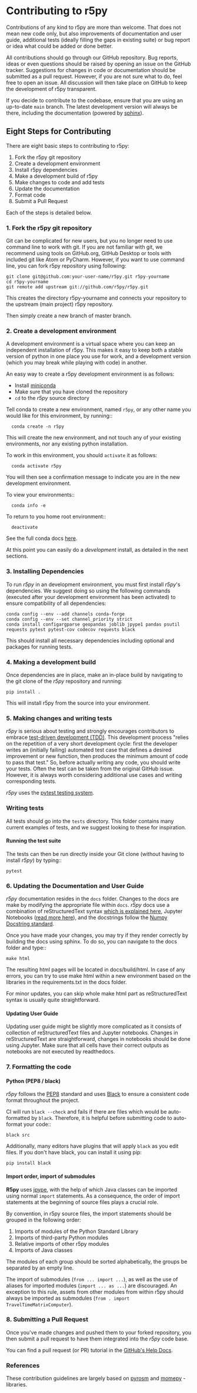 # Contributing to r5py

Contributions of any kind to r5py are more than welcome. That does not mean
new code only, but also improvements of documentation and user guide, additional
tests (ideally filling the gaps in existing suite) or bug report or idea what
could be added or done better.

All contributions should go through our GitHub repository. Bug reports, ideas or
even questions should be raised by opening an issue on the GitHub tracker.
Suggestions for changes in code or documentation should be submitted as a pull
request. However, if you are not sure what to do, feel free to open an issue.
All discussion will then take place on GitHub to keep the development of
r5py transparent.

If you decide to contribute to the codebase, ensure that you are using an
up-to-date `main` branch. The latest development version will always be there,
including the documentation (powered by [sphinx](https://www.sphinx-doc.org/)).

## Eight Steps for Contributing

There are eight basic steps to contributing to r5py:

1. Fork the r5py git repository
2. Create a development environment
3. Install r5py dependencies
4. Make a development build of r5py
5. Make changes to code and add tests
6. Update the documentation
7. Format code
8. Submit a Pull Request

Each of the steps is detailed below.

### 1. Fork the r5py git repository

Git can be complicated for new users, but you no longer need to use command line
to work with git. If you are not familiar with git, we recommend using tools on
GitHub.org, GitHub Desktop or tools with included git like Atom or PyCharm. However, if you
want to use command line, you can fork r5py repository using following:

    git clone git@github.com:your-user-name/r5py.git r5py-yourname
    cd r5py-yourname
    git remote add upstream git://github.com/r5py/r5py.git

This creates the directory r5py-yourname and connects your repository to
the upstream (main project) r5py repository.

Then simply create a new branch of master branch.

### 2. Create a development environment

A development environment is a virtual space where you can keep an independent
installation of r5py. This makes it easy to keep both a stable version of
python in one place you use for work, and a development version (which you may
break while playing with code) in another.

An easy way to create a r5py development environment is as follows:

- Install [miniconda](http://conda.pydata.org/miniconda.html)
- Make sure that you have cloned the repository
- `cd` to the *r5py* source directory

Tell conda to create a new environment, named `r5py`, or any other name you would like
for this environment, by running::

      conda create -n r5py

This will create the new environment, and not touch any of your existing environments,
nor any existing python installation.

To work in this environment, you should `activate` it as follows:

      conda activate r5py

You will then see a confirmation message to indicate you are in the new development environment.

To view your environments::

      conda info -e

To return to you home root environment::

      deactivate

See the full conda docs [here](http://conda.pydata.org/docs).

At this point you can easily do a *development* install, as detailed in the next sections.

### 3. Installing Dependencies

To run *r5py* in an development environment, you must first install
*r5py*'s dependencies. We suggest doing so using the following commands
(executed after your development environment has been activated)
to ensure compatibility of all dependencies:

    conda config --env --add channels conda-forge
    conda config --env --set channel_priority strict
    conda install configargparse geopandas joblib jpype1 pandas psutil requests pytest pytest-cov codecov requests black

This should install all necessary dependencies including optional and packages for running tests.

### 4. Making a development build

Once dependencies are in place, make an in-place build by navigating to the git
clone of the *r5py* repository and running:

    pip install .

This will install r5py from the source into your environment.

### 5. Making changes and writing tests

*r5py* is serious about testing and strongly encourages contributors to embrace
[test-driven development (TDD)](http://en.wikipedia.org/wiki/Test-driven_development).
This development process "relies on the repetition of a very short development cycle:
first the developer writes an (initially failing) automated test case that defines a desired
improvement or new function, then produces the minimum amount of code to pass that test."
So, before actually writing any code, you should write your tests. Often the test can be
taken from the original GitHub issue. However, it is always worth considering additional
use cases and writing corresponding tests.

*r5py* uses the [pytest testing system](http://doc.pytest.org/en/latest).

### Writing tests

All tests should go into the `tests` directory. This folder contains many
current examples of tests, and we suggest looking to these for inspiration.

#### Running the test suite

The tests can then be run directly inside your Git clone (without having to
install *r5py*) by typing::

    pytest

### 6. Updating the Documentation and User Guide

*r5py* documentation resides in the `docs` folder. Changes to the docs are
make by modifying the appropriate file within `docs`.
*r5py* docs use a combination of reStructuredText syntax [which is explained here](http://www.sphinx-doc.org/en/stable/rest.html#rst-primer), 
Jupyter Notebooks ([read more here](https://docs.jupyter.org/en/latest)),
and the docstrings follow the [Numpy Docstring standard](https://github.com/numpy/numpy/blob/master/doc/HOWTO_DOCUMENT.rst.txt).

Once you have made your changes, you may try if they render correctly by building the docs using sphinx.
To do so, you can navigate to the docs folder and type::

    make html

The resulting html pages will be located in docs/build/html. In case of any errors,
you can try to use make html within a new environment based on the libraries in the requirements.txt in the docs folder.

For minor updates, you can skip whole make html part as reStructuredText syntax is
usually quite straightforward.

#### Updating User Guide


Updating user guide might be slightly more complicated as it
consists of collection of reStructuredText files and Jupyter notebooks.
Changes in reStructuredText are straightforward, changes in notebooks should be done using Jupyter. Make sure that all cells have their correct outputs as notebooks
are not executed by readthedocs.

### 7. Formatting the code

#### Python (PEP8 / black)

*r5py* follows the [PEP8](http://www.python.org/dev/peps/pep-0008) standard
and uses [Black](https://black.readthedocs.io/en/stable/) to ensure a consistent code format throughout the project.

CI will run `black --check` and fails if there are files which would be
auto-formatted by `black`. Therefore, it is helpful before submitting code to
auto-format your code::

    black src

Additionally, many editors have plugins that will apply `black` as you edit files.
If you don't have black, you can install it using pip:

    pip install black

#### Import order, import of submodules

**R5py** uses [jpype](https://jpype.readthedocs.io), with the help of which Java classes
can be imported using normal `import` statements. As a consequence, the order of import
statements at the beginning of source files plays a crucial role. 

By convention, in r5py source files, the import statements should be grouped in the 
following order:

1. Imports of modules of the Python Standard Library
2. Imports of third-party Python modules
3. Relative imports of other r5py modules
4. Imports of Java classes

The modules of each group should be sorted alphabetically, the groups be separated by an
empty line.

The import of submodules (`from ... import ...`), as well as the use of aliases for
imported modules (`import ... as ...`) are discouraged. An exception to this rule,
assets from other modules from within r5py should always be imported as submodules
(`from . import TravelTimeMatrixComputer`).


### 8. Submitting a Pull Request

Once you've made changes and pushed them to your forked repository, you then
submit a pull request to have them integrated into the *r5py* code base.

You can find a pull request (or PR) tutorial in the [GitHub's Help Docs](https://help.github.com/articles/using-pull-requests).

### References

These contribution guidelines are largely based on [pyrosm](https://pyrosm.readthedocs.io/en/latest/) and [momepy](http://docs.momepy.org/en/stable/) -libraries.
